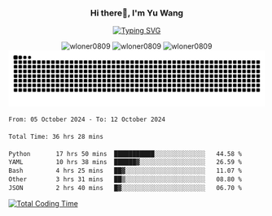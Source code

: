 <h3 align="center">Hi there👋, I'm Yu Wang</h1>

<p align="center"><a href="https://git.io/typing-svg"><img src="https://readme-typing-svg.demolab.com?font=Alex+Brush&size=18&pause=1000&color=716A50&background=6F66FF00&center=true&vCenter=true&width=435&lines=To+love+oneself+is+the+beginning+of+a+lifelong+romance.+%E2%80%94+Oscar+Wilde" alt="Typing SVG" /></a></p>


<p align="center">
 <img src="https://github-readme-stats.vercel.app/api/top-langs?username=wloner0809&show_icons=true&locale=en&layout=compact" alt="wloner0809" height=120 />
 <img src="https://github-readme-stats.vercel.app/api?username=wloner0809&show_icons=true&locale=en" alt="wloner0809" height=120 />
 <img src="https://github-readme-streak-stats.herokuapp.com/?user=wloner0809&" alt="wloner0809" height=120 />
 <img src="https://github.com/Wloner0809/Wloner0809/blob/output/github-contribution-grid-snake.svg">
</p>
 
<!--START_SECTION:waka-->

```txt
From: 05 October 2024 - To: 12 October 2024

Total Time: 36 hrs 28 mins

Python       17 hrs 50 mins  ███████████░░░░░░░░░░░░░░   44.58 %
YAML         10 hrs 38 mins  ██████▓░░░░░░░░░░░░░░░░░░   26.59 %
Bash         4 hrs 25 mins   ██▓░░░░░░░░░░░░░░░░░░░░░░   11.07 %
Other        3 hrs 31 mins   ██▒░░░░░░░░░░░░░░░░░░░░░░   08.80 %
JSON         2 hrs 40 mins   █▓░░░░░░░░░░░░░░░░░░░░░░░   06.70 %
```

<!--END_SECTION:waka-->

[![Total Coding Time](https://wakatime.com/badge/user/3b010e91-e8bb-445f-9eac-c8ab5bc30cb6.svg)](https://wakatime.com/@3b010e91-e8bb-445f-9eac-c8ab5bc30cb6)

